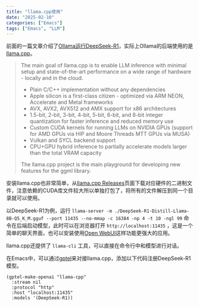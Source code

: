 ```yaml
---
title: "llama.cpp使用"
date: "2025-02-10"
categories: ["Emacs"]
tags: ["Emacs", "LLM"]
---
```


前面的一篇文章介绍了[Ollama运行DeepSeek-R1](../ollama-run-deepseek-r1/)，实际上Ollama的后端使用的是[llama.cpp](https://github.com/ggerganov/llama.cpp)。
<!--more-->

> The main goal of llama.cpp is to enable LLM inference with minimal setup and state-of-the-art performance on a wide range of hardware - locally and in the cloud.
> 
> - Plain C/C++ implementation without any dependencies
> - Apple silicon is a first-class citizen - optimized via ARM NEON, Accelerate and Metal frameworks
> - AVX, AVX2, AVX512 and AMX support for x86 architectures
> - 1.5-bit, 2-bit, 3-bit, 4-bit, 5-bit, 6-bit, and 8-bit integer quantization for faster inference and reduced memory use
> - Custom CUDA kernels for running LLMs on NVIDIA GPUs (support for AMD GPUs via HIP and Moore Threads MTT GPUs via MUSA)
> - Vulkan and SYCL backend support
> - CPU+GPU hybrid inference to partially accelerate models larger than the total VRAM capacity
> 
> The llama.cpp project is the main playground for developing new features for the ggml library.

安装llama.cpp也非常简单，从[llama.cpp Releases](https://github.com/ggerganov/llama.cpp/releases)页面下载对应硬件的二进制文件，注意依赖的CUDA库文件较大所以单独打包了，将所有的文件解压到同一个目录就可以使用。

以DeepSeek-R1为例，运行 `llama-server -m ./DeepSeek-R1-Distill-Llama-8B-Q5_K_M.gguf --port 11435 --no-mmap -c 16384 -np 4 -t 10 -ngl 99` 命令在后端启动模型，此时可以在浏览器打开 `http://localhost:11435` ，这是一个简单的聊天界面，也可以安装使用[Open WebUI](https://github.com/open-webui/open-webui)这样功能更强大的应用。

llama.cpp还提供了 `llama-cli` 工具，可以直接在命令行中和模型进行对话。

在Emacs中，可以通过[gptel](https://github.com/karthink/gptel)来对接llama.cpp，添加以下代码注册DeepSeek-R1模型。

```emacs-lisp
(gptel-make-openai "llama-cpp"
  :stream nil
  :protocol "http"
  :host "localhost:11435"
  :models '(DeepSeek-R1))
```
